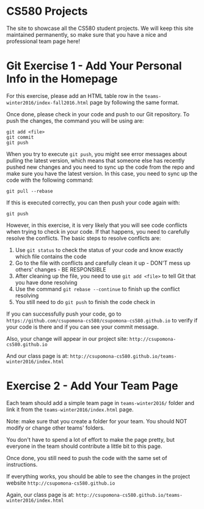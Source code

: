 CS580 Projects
=========================

The site to showcase all the CS580 student projects. We will keep this site maintained permanently, so make sure that you have a nice and professional team page here!


Git Exercise 1 - Add Your Personal Info in the Homepage
=======================================================

For this exercise, please add an HTML table row in the `teams-winter2016/index-fall2016.html` page by following the same format.

Once done, please check in your code and push to our Git repository. To push the changes, the command you will be using are:

```
git add <file>
git commit
git push
```

When you try to execute ```git push```, you might see error messages about pulling the latest version, which means that someone else has recently pushed new changes and you need to sync up the code from the repo and make sure you have the latest version. In this case, you need to sync up the code with the following command:

```
git pull --rebase
```

If this is executed correctly, you can then push your code again with:

```
git push
```

However, in this exercise, it is very likely that you will see code conflicts when trying to check in your code. If that happens, you need to carefully resolve the conflicts. The basic steps to resolve conflicts are:

1. Use ```git status``` to check the status of your code and know exactly which file contains the code
2. Go to the file with conflicts and carefully clean it up - DON'T mess up others' changes - BE RESPONSIBLE
3. After cleaning up the file, you need to use ```git add <file>``` to tell Git that you have done resolving
4. Use the command ```git rebase --continue``` to finish up the conflict resolving
5. You still need to do ```git push``` to finish the code check in

If you can successfully push your code, go to `https://github.com/csupomona-cs580/csupomona-cs580.github.io` to verify if your code is there and if you can see your commit message.

Also, your change will appear in our project site: `http://csupomona-cs580.github.io`

And our class page is at: `http://csupomona-cs580.github.io/teams-winter2016/index.html`

Exercise 2 - Add Your Team Page
===============================

Each team should add a simple team page in `teams-winter2016/` folder and link it from the `teams-winter2016/index.html` page.

Note: make sure that you create a folder for your team. You should NOT modify or change other teams' folders.

You don't have to spend a lot of effort to make the page pretty, but everyone in the team should contribute a little bit to this page.

Once done, you still need to push the code with the same set of instructions.

If everything works, you should be able to see the changes in the project website `http://csupomona-cs580.github.io`

Again, our class page is at: `http://csupomona-cs580.github.io/teams-winter2016/index.html`
